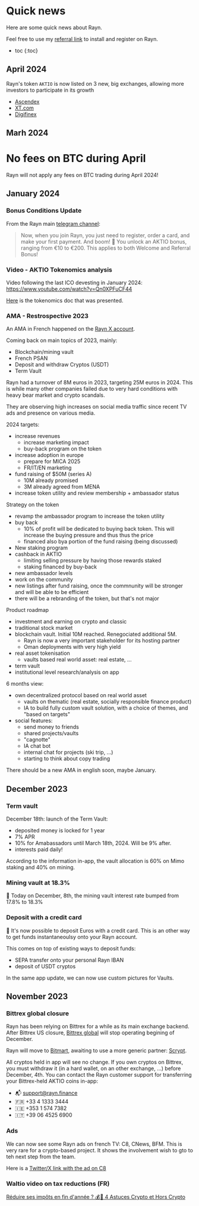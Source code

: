 # Quick news

Here are some quick news about Rayn.

Feel free to use my [referral link](https://rayn.money/app-referral/?referral=043144a6a9a9310624951513b931b6d73e9a49353d1969669507bee7ccbe4727) to install and register on Rayn.

* toc
{:toc}

## April 2024

Rayn's token `AKTIO` is now listed on 3 new, big exchanges, allowing more investors to participate in its growth
* [Ascendex](https://ascendex.com)
* [XT.com](https://www.xt.com)
* [Digifinex](https://www.digifinex.com)

## Marh 2024

# No fees on BTC during April

Rayn will not apply any fees on BTC trading during April 2024!

## January 2024

### Bonus Conditions Update

From the Rayn main [telegram channel](https://web.telegram.org/a/#-1001467983224_82911):
> Now, when you join Rayn, you just need to register, order a card, and make your first payment.
> And boom! 🎉 You unlock an AKTIO bonus, ranging from €10 to €200.
> This applies to both Welcome and Referral Bonus!

### Video - AKTIO Tokenomics analysis

Video following the last ICO devesting in January 2024: 
https://www.youtube.com/watch?v=Qn0XPFuCF44

[Here](tokenomics-2024-01.pdf) is the tokenomics doc that was presented.

### AMA - Restrospective 2023
An AMA in French happened on the [Rayn X account](https://twitter.com/Rayn_app/status/1742598981622939771).

Coming back on main topics of 2023, mainly:
* Blockchain/mining vault
* French PSAN
* Deposit and withdraw Cryptos (USDT)
* Term Vault

Rayn had a turnover of 8M euros in 2023, targeting 25M euros in 2024. This is while many other companies failed due to very hard conditions with heavy bear market and crypto scandals.

They are observing high increases on social media traffic since recent TV ads and presence on various media.

2024 targets:
- increase revenues
  - increase marketing impact
  - buy-back program on the token
- increase adoption in europe
  - prepare for MICA 2025
  - FR/IT/EN marketing
- fund raising of $50M (series A)
  - 10M already promised
  - 3M already agreed from MENA
- increase token utility and review membership + ambassador status

Strategy on the token
- revamp the ambassador program to increase the token utility
- buy back
  - 10% of profit will be dedicated to buying back token. This will increase the buying pressure and thus thus the price
  - financed also bya portion of the fund raising (being discussed)
- New staking program
- cashback in AKTIO
  - limiting selling pressure by having those rewards staked
  - staking financed by buy-back
- new ambassador levels
- work on the community
- new listings after fund raising, once the commnunity will be stronger and will be able to be efficient
- there will be a rebranding of the token, but that's not major

Product roadmap
- investment and earning on crypto and classic
- traditional stock market
- blockchain vault. Initial 10M reached. Renegociated additional 5M.
  - Rayn is now a very important stakeholder for its hosting partner
  - Oman deployments with very high yield
- real asset tokenisation
  - vaults based real world asset: real estate, ...
- term vault
- institutional level research/analysis on app

6 months view:
- own decentralized protocol based on real world asset
  - vaults on thematic (real estate, socially responsible finance product)
  - IA to build fully custom vault solution, with a choice of themes, and "based on targets"
- social features:
  - send money to friends
  - shared projects/vaults
  - "cagnotte"
  - IA chat bot
  - internal chat for projects (ski trip, ...)
  - starting to think about copy trading
 
There should be a new AMA in english soon, maybe January.

## December 2023

### Term vault
December 18th: launch of the Term Vault:
* deposited money is locked for 1 year
* 7% APR
* 10% for Amabassadors until March 18th, 2024. Will be 9% after.
* interests paid daily!

According to the information in-app, the vault allocation is 60% on Mimo staking and 40% on mining.

### Mining vault at 18.3%
🎉 Today on December, 8th, the mining vault interest rate bumped from 17.8% to 18.3%

### Deposit with a credit card
🎉 It's now possible to deposit Euros with a credit card. This is an other way to get funds instantaneoulsy onto your Rayn account.

This comes on top of existing ways to deposit funds:
* SEPA transfer onto your personal Rayn IBAN
* deposit of USDT cryptos

In the same app update, we can now use custom pictures for Vaults.

## November 2023

### Bittrex global closure
Rayn has been relying on Bittrex for a while as its main exchange backend. After Bittrex US closure, [Bittrex global](https://bittrexglobal.com/) will stop operating begining of December.

Rayn will move to [Bitmart](https://www.bitmart.com), awaiting to use a more generic partner: [Scrypt](https://scrypt.swiss/).

All cryptos held in app will see no change. If you own cryptos on Bittrex, you must withdraw it (in a hard wallet, on an other exchange, ...) before December, 4th.
You can contact the Rayn customer support for transferring your Bittrex-held AKTIO coins in-app:
* 📬 support@rayn.finance
* 🇫🇷 +33 4 1333 3444
* 🇮🇪 +353 1 574 7382
* 🇮🇹 +39 06 4525 6900

### Ads
We can now see some Rayn ads on french TV: C8, CNews, BFM. This is very rare for a crypto-based project. It shows the involvement wish to gto to teh next step from the team.

Here is a [Twitter/X link with the ad on C8](https://twitter.com/Rayn_app/status/1727371373251809430)

### Waltio video on tax reductions (FR) 
[Réduire ses impôts en fin d'année ? 💰🧐 4 Astuces Crypto et Hors Crypto](https://landing.webikeo.fr/webinar/replay/wPZm3t8c6vkhHA89UckW)
